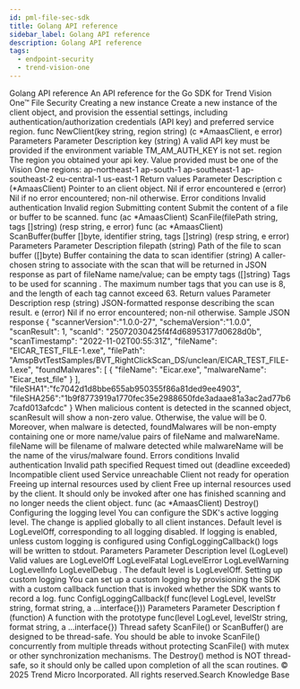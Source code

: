 ```yaml
---
id: pml-file-sec-sdk
title: Golang API reference
sidebar_label: Golang API reference
description: Golang API reference
tags:
  - endpoint-security
  - trend-vision-one
---
```


 Golang API reference An API reference for the Go SDK for Trend Vision One™ File Security Creating a new instance Create a new instance of the client object, and provision the essential settings, including authentication/authorization credentials (API key) and preferred service region. func NewClient(key string, region string) (c *AmaasClient, e error) Parameters Parameter Description key (string) A valid API key must be provided if the environment variable TM_AM_AUTH_KEY is not set. region The region you obtained your api key. Value provided must be one of the Vision One regions: ap-northeast-1 ap-south-1 ap-southeast-1 ap-southeast-2 eu-central-1 us-east-1 Return values Parameter Description c (*AmaasClient) Pointer to an client object. Nil if error encountered e (error) Nil if no error encountered; non-nil otherwise. Error conditions Invalid authentication Invalid region Submitting content Submit the content of a file or buffer to be scanned. func (ac *AmaasClient) ScanFile(filePath string, tags []string) (resp string, e error) func (ac *AmaasClient) ScanBuffer(buffer []byte, identifier string, tags []string) (resp string, e error) Parameters Parameter Description filepath (string) Path of the file to scan buffer ([]byte) Buffer containing the data to scan identifier (string) A caller-chosen string to associate with the scan that will be returned in JSON response as part of fileName name/value; can be empty tags ([]string) Tags to be used for scanning . The maximum number tags that you can use is 8, and the length of each tag cannot exceed 63. Return values Parameter Description resp (string) JSON-formatted response describing the scan result. e (error) Nil if no error encountered; non-nil otherwise. Sample JSON response { "scannerVersion":"1.0.0-27", "schemaVersion":"1.0.0", "scanResult": 1, "scanId": "25072030425f4f4d68953177d0628d0b", "scanTimestamp": "2022-11-02T00:55:31Z", "fileName": "EICAR_TEST_FILE-1.exe", "filePath": "AmspBvtTestSamples/BVT_RightClickScan_DS/unclean/EICAR_TEST_FILE-1.exe", "foundMalwares": [ { "fileName": "Eicar.exe", "malwareName": "Eicar_test_file" } ], "fileSHA1":"fc7042d1d8bbe655ab950355f86a81ded9ee4903", "fileSHA256":"1b9f8773919a1770fec35e2988650fde3adaae81a3ac2ad77b67cafd013afcdc" } When malicious content is detected in the scanned object, scanResult will show a non-zero value. Otherwise, the value will be 0. Moreover, when malware is detected, foundMalwares will be non-empty containing one or more name/value pairs of fileName and malwareName. fileName will be filename of malware detected while malwareName will be the name of the virus/malware found. Errors conditions Invalid authentication Invalid path specified Request timed out (deadline exceeded) Incompatible client used Service unreachable Client not ready for operation Freeing up internal resources used by client Free up internal resources used by the client. It should only be invoked after one has finished scanning and no longer needs the client object. func (ac *AmaasClient) Destroy() Configuring the logging level You can configure the SDK's active logging level. The change is applied globally to all client instances. Default level is LogLevelOff, corresponding to all logging disabled. If logging is enabled, unless custom logging is configured using ConfigLoggingCallback() logs will be written to stdout. Parameters Parameter Description level (LogLevel) Valid values are LogLevelOff LogLevelFatal LogLevelError LogLevelWarning LogLevelInfo LogLevelDebug . The default level is LogLevelOff. Setting up custom logging You can set up a custom logging by provisioning the SDK with a custom callback function that is invoked whether the SDK wants to record a log. func ConfigLoggingCallback(f func(level LogLevel, levelStr string, format string, a ...interface{})) Parameters Parameter Description f (function) A function with the prototype func(level LogLevel, levelStr string, format string, a ...interface{}) Thread safety ScanFile() or ScanBuffer() are designed to be thread-safe. You should be able to invoke ScanFile() concurrently from multiple threads without protecting ScanFile() with mutex or other synchronization mechanisms. The Destroy() method is NOT thread-safe, so it should only be called upon completion of all the scan routines. © 2025 Trend Micro Incorporated. All rights reserved.Search Knowledge Base